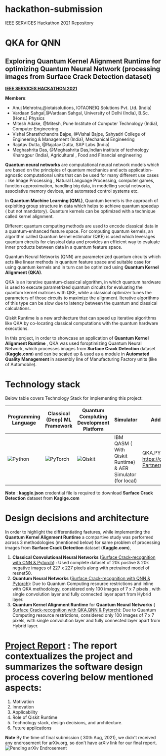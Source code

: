 # hackathon-submission
IEEE SERVICES Hackathon 2021 Repository


# QKA for QNN   
## Exploring Quantum Kernel Alignment Runtime for optimizing Quantum Neural Network (processing images from **Surface Crack Detection** dataset)
[**IEEE SERVICES HACKATHON 2021**](https://github.com/IEEEServices/hackathon-2021#the-cloud-as-a-quantum-computing-accelerator)

**Members**: <!-- up to 6 members per term -->
- Anuj Mehrotra,@iotaisolutions, IOTAONEIQ Solutions Pvt. Ltd. (India)
- Vardaan Sahgal,@Vardaan Sahgal, University of Delhi (India), B.Sc. (Hons.) Physics
- Mitesh Adake, @Mitesh, Pune Institute of Computer Technology (India), Computer Engineering
- Vishal Sharathchandra Bajpe, @Vishal Bajpe, Sahyadri College of Engineering & Management (India), Mechanical Engineering
- Rajatav Dutta, @Rajatav Dutta, SAP Labs (India)
- Meghashrita Das, @Meghashrita Das,Indian institute of technology Kharagpur (India), Agricultural , Food and Financial engineering

**Quantum neural networks** are computational neural network models which are based on the principles of quantum mechanics and acts application-agnostic computational units that can be used for many different use cases : like Image Processing , Natural Language Processing, computer games, function approximation, handling big data, in modelling social networks, associative memory devices, and automated control systems etc.

In **Quantum Machine Learning (QML)**, Quantum kernels is the approach of exploiting group structure in data which helps to achieve quantum speedup ( but not mandatory). Quantum kernels can be optimized with a technique called kernel alignment.

Different quantum computing methods are used to encode classical data in a quantum-enhanced feature space. For computing quantum kernels, an algorithm called  Quantum kernel estimator (QKE) is  used which leverages quantum circuits for classical data and provides an efficient way to evaluate inner products between data in a quantum feature space.

Quantum Neural Networks (QNN) are parameterized quantum circuits which acts like linear methods in quantum feature space  and suitable case for using quantum kernels and in turn can be optimized using **Quantum Kernel Alignment (QKA)**. 

QKA is an iterative quantum-classical algorithm, in which quantum hardware is used to execute parametrized quantum circuits  for evaluating the quantum kernel matrices with QKE, while a classical optimizer tunes the parameters of those circuits to maximize the alignment. Iterative algorithms of this type can be slow due to latency between the quantum and classical calculations. 

Qiskit Runtime is a new architecture that can speed up iterative algorithms like QKA by co-locating classical computations with the quantum hardware executions.

In this project, in order to showcase an application of **Quantum Kernel Alignment Runtime** , QKA was used foroptimizing Quantum Neural Network, which processes images from **Surface Crack Detection** dataset (**Kaggle.com**) and can be scaled up & used as a module in **Automated Quality Management** in assembly line of Manufacturing Factory units (like of Automobile).

  
# Technology stack
Below table covers Technology Stack for implementing this project:

Programming Language| Classical (Deep) ML Framework| Quantum Compluting Development Platform | Simulator | Additional Module| Coding Collaboration Environment 
------------ | -------------| -------------| -------------| -------------|-------------
  ![Python](https://img.shields.io/badge/python%203.x%20>=%203.7-3670A0?style=for-the-badge&logo=python&logoColor=ffdd54)  |  ![PyTorch](https://img.shields.io/badge/PyTorch%201.9-%23EE4C2C.svg?style=for-the-badge&logo=PyTorch&logoColor=white) |  ![Qiskit](https://img.shields.io/badge/Qiskit%200.29-%236929C4.svg?style=for-the-badge&logo=Qiskit&logoColor=white) |  IBM QASM ( With Qiskit Runtime) & AER Simulator (for local) | QKA.PY from https://github.com/Qiskit-Partners/qiskit-runtime | [![Open In Collab](https://colab.research.google.com/assets/colab-badge.svg)](https://colab.research.google.com/github/Naereen/badges)
                    
                     
                     
 **Note** : **kaggle.json** credential file is required to download **Surface Crack Detection** dataset from **Kaglge.com**

 # Design decisions and architecture
 
 In order to highlight the differentiating faetures, while implementing the **Quantum Kernel Alignment Runtime** a compartive study was performed across 3 methodologies (mentioned below) for same problem of processing images from **Surface Crack Detection** dataset (**Kaggle.com**), 
    
 1. **Classical Convolutional Neural Networks** ([Surface Crack-recognition with CNN & Pytorch](https://github.com/iotaisolutions/hackathon-submission/blob/main/code/Surface_Crack_recognition_with_CNN_%26_Pytorch.ipynb)) : Used complete dataset of 20k postive  & 20k negative images of 227 x 227 pixels along with pretrained model of resnet50.
 1. **Quantum Neural Networks** ([Surface Crack-recognition with QNN & Pytorch](https://github.com/iotaisolutions/hackathon-submission/blob/main/code/Surface_Crack_recognition_with_QNN_%26_Pytorch.ipynb)): Due to Quantum Computing resource restrictions and inline with QKA methodology, considered only 100 images of 7 x 7 pixels , with single convolution layer and fully connected layer apart from Hybrid layer.
 1. **Quantum Kernel Alignment Runtime** for **Quantum Neural Networks** ( [Surface Crack-recognition with QKA,QNN & Pytorch](https://github.com/iotaisolutions/hackathon-submission/blob/main/code/Surface_Crack_recognition_with_QKA_%2CQNN_%26_Pytorch.ipynb)): Due to Quantum Computing resource restrictions, considered only 100 images of 7 x 7 pixels, with single convolution layer and fully connected layer apart from Hybrid layer. 

# [Project Report](https://github.com/iotaisolutions/hackathon-submission/blob/main/Reports/QISKIT%20RUNTIME%20APPLICATIONS%20IN%20SURFACE%20CRACK%20DETECTION.pdf) : The report contextualizes the project and summarizes the software design process covering below mentioned aspects: 
1. Motivation
2. Innovation
3. Applicability
4. Role of Qiskit Runtime
5. Technology stack, design decisions, and architecture.
6. Future applications

**Note** By the time of final submission (  30th Aug, 2021), we didn't received any endrosement for arXiv.org, so don't have arXiv link for our final report.
![Pending arXiv Endrosement](https://github.com/iotaisolutions/hackathon-submission/blob/main/Reports/arxiv%20Endrosement%20Error.JPG)



